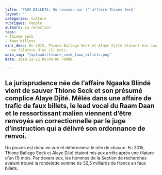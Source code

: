 ```yaml
---
title: 'FAUX BILLETS: Du nouveau sur l''affaire Thione Seck'
layout: ''
categories: Culture
rubriques: People
auteurs: La redaction
tags:
- thione seck
- faux billets
mini_desc: En 2015, Thione Ballago Seck et Alaye Djité étaient mis aux arrêts après
  une filature d’un (1) mois.
main_img: "/uploads/thione_seck_faux_billets.png"
date: 2018-12-22 00:00:00 +0000

---
```

## La jurisprudence née de l’affaire Ngaaka Blindé vient de sauver Thione Seck et son présumé complice Alaye Djité. Mêlés dans une affaire de trafic de faux billets, le lead vocal du Raam Daan et le ressortissant malien viennent d’être renvoyés en correctionnelle par le juge d’instruction qui a délivré son ordonnance de renvoi.

Un procès est donc en vue et déterminera le rôle de chacun. En 2015, Thione Ballago Seck et Alaye Djité étaient mis aux arrêts après une filature d’un (1) mois. Par devers eux, les hommes de la Section de recherches avaient trouvé la rondelette somme de 32,5 milliards de francs en faux billets.